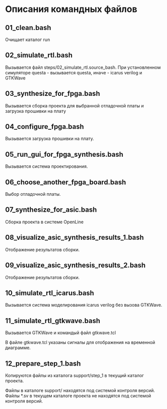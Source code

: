 # Описания командных файлов

## 01_clean.bash

Очищает каталог run

## 02_simulate_rtl.bash

Вызывается файл steps/02_simulate_rtl.source_bash.
При установленном симуляторе questa - вызывается questa, иначе - icarus verilog и GTKWave

## 03_synthesize_for_fpga.bash

Вызывается сборка проекта для выбранной отладочной платы и загрузка прошивки на плату

## 04_configure_fpga.bash

Вызывается загрузка прошивки на плату.

## 05_run_gui_for_fpga_synthesis.bash

Вызывается система проектирования.
## 06_choose_another_fpga_board.bash

Выбор отладочной платы.

## 07_synthesize_for_asic.bash

Сборка проекта в системе OpenLine

## 08_visualize_asic_synthesis_results_1.bash

Отображение результатов сборки.

## 09_visualize_asic_synthesis_results_2.bash

Отображение результатов сборки.

## 10_simulate_rtl_icarus.bash

Вызывается система моделирования icarus verilog без вызова GTKWave.

## 11_simulate_rtl_gtkwave.bash

Вызывается GTKWave и командый файл gtkwave.tcl

В файле gtkwave.tcl указаны сигналы для отображения на временной диаграмме.

## 12_prepare_step_1.bash

Копируются файлы из каталога support/step_1 в текущий каталог проекта.

Файлы в каталоге support/ находятся под системой контроля версий.
Файлы *.sv в текущем каталоге проекта не находятся под системой контроля версий.

